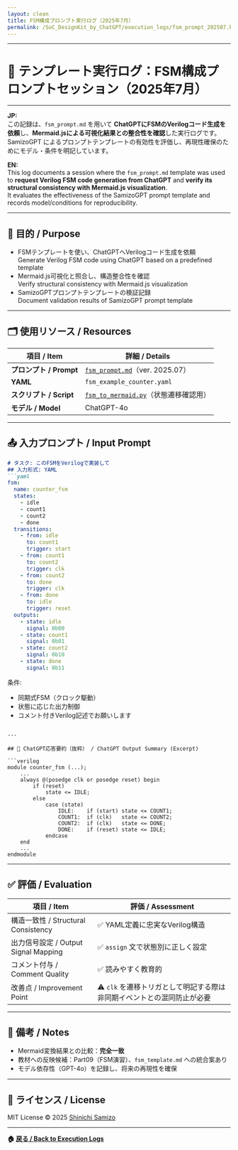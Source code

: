 ```yaml
---
layout: clean
title: FSM構成プロンプト実行ログ（2025年7月）
permalink: /SoC_DesignKit_by_ChatGPT/execution_logs/fsm_prompt_202507.html
---
```


---

# 📝 テンプレート実行ログ：FSM構成プロンプトセッション（2025年7月）

---

**JP:**  
この記録は、`fsm_prompt.md` を用いて **ChatGPTにFSMのVerilogコード生成を依頼**し、**Mermaid.jsによる可視化結果との整合性を確認**した実行ログです。  
SamizoGPT によるプロンプトテンプレートの有効性を評価し、再現性確保のためにモデル・条件を明記しています。

**EN:**  
This log documents a session where the `fsm_prompt.md` template was used to **request Verilog FSM code generation from ChatGPT** and **verify its structural consistency with Mermaid.js visualization**.  
It evaluates the effectiveness of the SamizoGPT prompt template and records model/conditions for reproducibility.

---

## 🎯 目的 / Purpose

- FSMテンプレートを使い、ChatGPTへVerilogコード生成を依頼  
  Generate Verilog FSM code using ChatGPT based on a predefined template
- Mermaid.js可視化と照合し、構造整合性を確認  
  Verify structural consistency with Mermaid.js visualization
- SamizoGPTプロンプトテンプレートの検証記録  
  Document validation results of SamizoGPT prompt template

---

## 🗂️ 使用リソース / Resources

| 項目 / Item | 詳細 / Details |
|-------------|----------------|
| **プロンプト / Prompt** | [`fsm_prompt.md`](https://samizo-aitl.github.io/EduController/SoC_DesignKit_by_ChatGPT/prompts/control_templates/fsm_prompt.md)（ver. 2025.07） |
| **YAML** | `fsm_example_counter.yaml` |
| **スクリプト / Script** | [`fsm_to_mermaid.py`](https://samizo-aitl.github.io/EduController/SoC_DesignKit_by_ChatGPT/fsm/fsm_to_mermaid.py)（状態遷移確認用） |
| **モデル / Model** | ChatGPT-4o |

---

## 📤 入力プロンプト / Input Prompt

```markdown
# タスク: このFSMをVerilogで実装して
## 入力形式: YAML
```yaml
fsm:
  name: counter_fsm
  states:
    - idle
    - count1
    - count2
    - done
  transitions:
    - from: idle
      to: count1
      trigger: start
    - from: count1
      to: count2
      trigger: clk
    - from: count2
      to: done
      trigger: clk
    - from: done
      to: idle
      trigger: reset
  outputs:
    - state: idle
      signal: 0b00
    - state: count1
      signal: 0b01
    - state: count2
      signal: 0b10
    - state: done
      signal: 0b11
```

条件:
- 同期式FSM（クロック駆動）  
- 状態に応じた出力制御  
- コメント付きVerilog記述でお願いします  
```

---

## 🤖 ChatGPT応答要約（抜粋） / ChatGPT Output Summary (Excerpt)

```verilog
module counter_fsm (...);
    ...
    always @(posedge clk or posedge reset) begin
        if (reset)
            state <= IDLE;
        else
            case (state)
                IDLE:    if (start) state <= COUNT1;
                COUNT1:  if (clk)   state <= COUNT2;
                COUNT2:  if (clk)   state <= DONE;
                DONE:    if (reset) state <= IDLE;
            endcase
    end
    ...
endmodule
```

---

## ✅ 評価 / Evaluation

| 項目 / Item | 評価 / Assessment |
|-------------|-------------------|
| 構造一致性 / Structural Consistency | ✅ YAML定義に忠実なVerilog構造 |
| 出力信号設定 / Output Signal Mapping | ✅ `assign` 文で状態別に正しく設定 |
| コメント付与 / Comment Quality | ✅ 読みやすく教育的 |
| 改善点 / Improvement Point | ⚠️ `clk` を遷移トリガとして明記する際は非同期イベントとの混同防止が必要 |

---

## 📎 備考 / Notes

- Mermaid変換結果との比較：**完全一致**  
- 教材への反映候補：Part09（FSM演習）、`fsm_template.md` への統合案あり  
- モデル依存性（GPT-4o）を記録し、将来の再現性を確保

---

## 🔖 ライセンス / License

MIT License © 2025 [Shinichi Samizo](https://github.com/Samizo-AITL)

---

**🏠 [戻る / Back to Execution Logs](https://samizo-aitl.github.io/EduController/SoC_DesignKit_by_ChatGPT/execution_logs/)**
